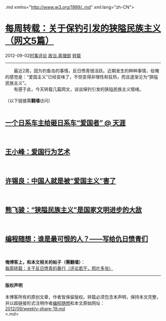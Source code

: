 <!DOCTYPE.md>
.md xmlns="http://www.w3.org/1999/..md" xml:lang="zh-CN">
<head>
<meta http-equiv="Content-Type" content="text.md; charset=utf-8" />
<meta name="generator" content="Python script by program.think@gmail.com" />
<meta name="provider" content="program-think.blogspot.com" />
<link type="text/css" rel="stylesheet" href="../../css/program-think.css" />
<title>每周转载：关于保钓引发的狭隘民族主义（网文5篇） - 编程随想的博客</title>
</head>
<body>
<div id="main" style="width:100%;">
<h1><a href="../../index.md" title="回到首页">每周转载：关于保钓引发的狭隘民族主义（网文5篇）</a></h1>
<div class="post-info"><span class="date-header">2012-09-02</span><a href="../../tags/E697B6E4BA8BE8AF84E8AEBA.md" class="tag">时事评论</a> <a href="../../tags/E694BFE6B2BB.E79C9FE79086E983A8.md" class="tag">政治.真理部</a> <a href="../../tags/E8BDACE8BDBD.md" class="tag">转载</a> </div>
<hr>
<div class="post">
&#12288;&#12288;最近2周，因为钓鱼岛的事情，反日愤青很活跃。近期发生的种种事情，给俺的感觉是：“爱国主义”已经变味了，不但变得非理性和狂热，而且逐渐沦为“狭隘民族主义”。<br />&#12288;&#12288;有感于此，今天转载几篇网文，谈谈保钓引发的狭隘民族主义情绪。<br /><br />（以下链接需<b>翻墙</b>访问）<a name='more'></a><!--program-think--><br /><br /><h2><a href="https://plus.google.com/u/0/113559088971921339544/posts/7jbky3y9ZNY" target="_blank" rel="nofollow">一个日系车主给砸日系车“爱国者” @ 天涯</a></h2><br /><h2><a href="https://plus.google.com/u/0/113559088971921339544/posts/3vf22H1j3wd" target="_blank" rel="nofollow">王小峰：爱国行为艺术</a></h2><br /><h2><a href="https://plus.google.com/u/0/113559088971921339544/posts/YZR3QkmMYQN" target="_blank" rel="nofollow">许锡良：中国人就是被“爱国主义”害了</a></h2><br /><h2><a href="https://plus.google.com/u/0/113559088971921339544/posts/M2DM6nEbJrE" target="_blank" rel="nofollow">熊飞骏：“狭隘民族主义”是国家文明进步的大敌</a></h2><br /><h2><a href="../../2011/03/ccp-vs-japanese.md" target="_blank">编程随想：谁是最可恨的人？——写给仇日愤青们</a></h2><br /><br /><b>俺博客上，和本文相关的帖子（需翻墙）</b>：<br /><a href="../../2012/09/weekly-share-21.md">每周转载：关于反日愤青的暴行（评论若干，照片多张）</a><div class="blogger-post-footer">
</div>
<hr>
<div class="copyright">
<h4>版权声明</h4>
本博客所有的原创文章，作者皆保留版权。转载必须包含本声明，保持本文完整，并以超链接形式注明作者<a href="mailto:program.think@gmail.com">编程随想</a>和本文原始网址：<br>
<a href="2012/09/weekly-share-19.md">2012/09/weekly-share-19.md</a>
</div>
</div>
</body>
<.md>
